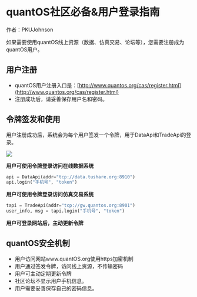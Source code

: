 # quantOS社区必备&用户登录指南

作者：PKUJohnson


如果需要使用quantOS线上资源（数据、仿真交易、论坛等），您需要注册成为quantOS用户。

## 用户注册

+ quantOS用户注册入口是：[http://www.quantos.org/cas/register.html](http://www.quantos.org/cas/register.html)
+ 注册成功后，请妥善保存用户名和密码。

## 令牌签发和使用

用户注册成功后，系统会为每个用户签发一个令牌，用于DataApi和TradeApi的登录。

![](https://github.com/quantOS-org/quantOSUserGuide/blob/master/assets/token.png?raw=true)


**用户可使用令牌登录访问在线数据系统**
```python
api = DataApi(addr="tcp://data.tushare.org:8910") 
api.login("手机号", "token")  
```

**用户可使用令牌登录访问仿真交易系统**
```python
tapi = TradeApi(addr="tcp://gw.quantos.org:8901") 
user_info, msg = tapi.login("手机号", "token")     
```

**用户可登录网站后，主动更新令牌**

## quantOS安全机制

+ 用户访问网站www.quantOS.org使用https加密机制
+ 用户通过签发令牌，访问线上资源，不传输密码
+ 用户可主动定期更新令牌
+ 社区论坛不显示用户手机信息。
+ 用户需要妥善保存自己的密码信息。
